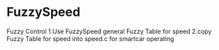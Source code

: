 # FuzzySpeed
Fuzzy Control
1.Use FuzzySpeed general Fuzzy Table for speed
2.copy Fuzzy Table for speed into speed.c for smartcar operating
